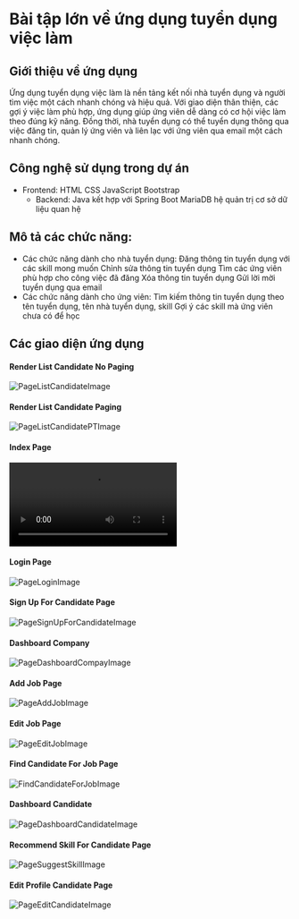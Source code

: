 # Bài tập lớn về ứng dụng tuyển dụng việc làm

## Giới thiệu về ứng dụng
Ứng dụng tuyển dụng việc làm là nền tảng kết nối nhà tuyển dụng và người tìm việc một cách nhanh chóng và hiệu quả. Với giao diện thân thiện, các gợi ý việc làm phù hợp, ứng dụng giúp ứng viên dễ dàng có cơ hội việc làm theo đúng kỹ năng. Đồng thời, nhà tuyển dụng có thể tuyển dụng thông qua việc đăng tin, quản lý ứng viên và liên lạc với ứng viên qua email một cách nhanh chóng.

## Công nghệ sử dụng trong dự án
- Frontend:
  HTML
  CSS
  JavaScript
  Bootstrap
  - Backend:
  Java kết hợp với Spring Boot
  MariaDB hệ quản trị cơ sở dữ liệu quan hệ

## Mô tả các chức năng:
- Các chức năng dành cho nhà tuyển dụng:
  Đăng thông tin tuyển dụng với các skill mong muốn
  Chỉnh sửa thông tin tuyển dụng
  Tìm các ứng viên phù hợp cho công việc đã đăng
  Xóa thông tin tuyển dụng
  Gửi lời mời tuyển dụng qua email
- Các chức năng dành cho ứng viên:
  Tìm kiếm thông tin tuyển dụng theo tên tuyển dụng, tên nhà tuyển dụng, skill
  Gợi ý các skill mà ứng viên chưa có để học
  
## Các giao diện ứng dụng

#### Render List Candidate No Paging
![PageListCandidateImage](https://i.ibb.co/cTnf9MN/Page-List-Candidate-Image.png)
<br/>

#### Render List Candidate Paging
![PageListCandidatePTImage](https://i.ibb.co/hWRtvd5/Page-List-Candidate-PTImage.png)
<br/>

#### Index Page
![Index GIF](index.wmv)
<br/>

#### Login Page
![PageLoginImage](https://i.ibb.co/grDhPLT/Page-Login-Image.png)
<br/>

#### Sign Up For Candidate Page
![PageSignUpForCandidateImage](https://i.ibb.co/YtfW1tq/Page-Sign-Up-For-Candidate-Image.png)
<br/>

#### Dashboard Company
![PageDashboardCompayImage](https://i.ibb.co/SnMZT4N/Page-Dashboard-Compay-Image.png)
<br/>

#### Add Job Page
![PageAddJobImage](https://i.ibb.co/72CRbLp/Page-Add-Job-Image.png)
<br/>

#### Edit Job Page
![PageEditJobImage](https://i.ibb.co/FxFC112/Page-Edit-Job-Image.png)
<br/>

#### Find Candidate For Job Page
![FindCandidateForJobImage](https://i.ibb.co/80Yg050/Find-Candidate-For-Job-Image.png)
<br/>

#### Dashboard Candidate
![PageDashboardCandidateImage](https://i.ibb.co/L8R8Y0d/Page-Dashboard-Candidate-Image.png)
<br/>

#### Recommend Skill For Candidate Page
![PageSuggestSkillImage](https://i.ibb.co/D9h2jJn/Page-Suggest-Skill-Image.png)
<br/>

#### Edit Profile Candidate Page
![PageEditCandidateImage](https://i.ibb.co/nDTzvPy/Page-Edit-Candidate-Image.png)
<br/>


